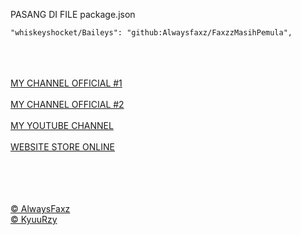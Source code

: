 PASANG DI FILE package.json 
```
"whiskeyshocket/Baileys": "github:Alwaysfaxz/FaxzzMasihPemula",
```
<br><br><br>
<a href="https://whatsapp.com/channel/0029VadfaUY2v1IsC78Cqa2z">MY CHANNEL OFFICIAL #1</a><br><br>
<a href="https://whatsapp.com/channel/0029VakDEKpCBtxGPGsz6F1l">MY CHANNEL OFFICIAL #2</a><br><br>
<a href="https://www.youtube.com/@faxz.attacker">MY YOUTUBE CHANNEL</a><br><br>
<a href="https://alwaysfaxz.github.io/ShopWebsiteFaxz">WEBSITE STORE ONLINE</a><br><br><br><br><br>


<a href="https://github.com/Alwaysfaxz">© AlwaysFaxz</a><br>
<a href="https://github.com/KyuuRzy">© KyuuRzy</a>
